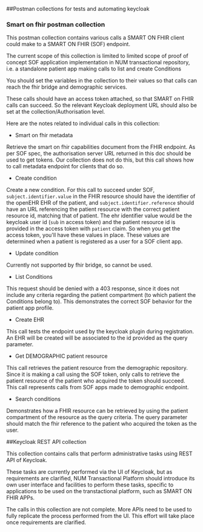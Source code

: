 ##Postman collections for tests and automating keycloak

### Smart on fhir postman collection
This postman collection contains various calls a SMART ON FHIR client could make to a SMART ON FHIR (SOF) endpoint. 

The current scope of this collection is limited to limited scope of proof of concept SOF application implementation in NUM transactional repository, i.e. a standalone patient app making calls to list and create Conditions

You should set the variables in the collection to their values so that calls can reach the fhir bridge and demographic services.

These calls should have an access token attached, so that SMART on FHIR calls can succeed. So the relevant Keycloak deployment URL should also be set at the collection/Authorisation level.

Here are the notes related to individual calls in this collection:

- Smart on fhir metadata

Retrieve the smart on fhir capabilities document from the FHIR endpoint. As per SOF spec, the authorisation server URL returned in this doc should be used to get tokens. Our collection does not do this, but this call shows how to call metadata endpoint for clients that do so.

- Create condition

Create a new condition. For this call to succeed under SOF, `subject.identifier.value` in the FHIR resource should have the identifier of the openEHR EHR of the patient, and `subject.identifier.reference` should have an URL referencing the patient resource with the correct patient resource id, matching that of patient. 
The ehr identifier value would be the keycloak user id (`sub` in access token) and the patient resource id is provided in the access token with `patient` claim. So when you get the access token, you'll have these values in place. These values are determined when a patient is registered as a user for a SOF client app.

- Update condition

Currently not supported by fhir bridge, so cannot be used.

- List Conditions

This request should be denied with a 403 response, since it does not include any criteria regarding the patient compartment (to which patient the Conditions belong to). This demonstrates the correct SOF behavior for the patient app profile.

- Create EHR

This call tests the endpoint used by the keycloak plugin during registration. An EHR will be created will be associated to the id provided as the query parameter.

- Get DEMOGRAPHIC patient resource

This call retrieves the patient resource from the demographic repository. Since it is making a call using the SOF token, only calls to retrieve the patient resource of the patient who acquired the token should succeed. This call represents calls from SOF apps made to demographic endpoint.

- Search conditions

Demonstrates how a FHIR resource can be retrieved by using the patient compartment of the resource as the query criteria. The query parameter should match the fhir reference to the patient who acquired the token as the user.

##Keycloak REST API collection

This collection contains calls that perform administrative tasks using REST API of Keycloak. 

These tasks are currently performed via the UI of Keycloak, but as requirements are clarified, NUM Transactional Platform should introduce its own user interface and facilities to perform these tasks, specific to applications to be used on the transtactional platform, such as SMART ON FHIR APPs.

The calls in this collection are not complete. More APIs need to be used to fully replicate the process performed from the UI. This effort will take place once requirements are clarified.